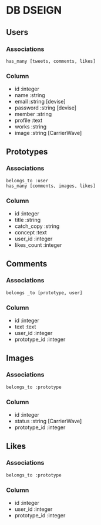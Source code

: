 # DB DSEIGN
## Users
### Associations
    has_many [tweets, comments, likes]

### Column
- id :integer
- name :string
- email :string [devise]
- password :string [devise]
- member :string
- profile :text
- works :string
- image :string [CarrierWave]

## Prototypes
### Associations
    belongs_to :user
    has_many [comments, images, likes]

### Column
- id :integer
- title :string
- catch_copy :string
- concept :text
- user_id :integer
- likes_count :integer

## Comments
### Associations
    belongs _to [prototype, user]

### Column
- id :integer
- text :text
- user_id :integer
- prototype_id :integer

## Images
### Associations
    belongs_to :prototype

### Column
- id :integer
- status :string [CarrierWave]
- prototype_id :integer

## Likes
### Associations
    belongs_to :prototype

### Column
- id :integer
- user_id :integer
- prototype_id :integer

